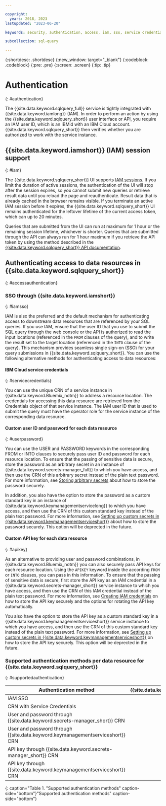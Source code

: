 ```yaml
---

copyright:
  years: 2018, 2023
lastupdated: "2023-06-20"

keywords: security, authentication, access, iam, sso, service credential

subcollection: sql-query

---
```


{:shortdesc: .shortdesc}
{:new_window: target="_blank"}
{:codeblock: .codeblock}
{:pre: .pre}
{:screen: .screen}
{:tip: .tip}

# Authentication
{: #authentication}

The {{site.data.keyword.sqlquery_full}} service is tightly integrated with {{site.data.keyword.iamlong}} (IAM). In order to perform an action by using the {{site.data.keyword.sqlquery_short}} user interface or API, you require an IAM user ID, which is an IBMid with an IBM Cloud account. {{site.data.keyword.sqlquery_short}} then verifies whether you are authorized to work with the service instance.

## {{site.data.keyword.iamshort}} (IAM) session support
{: #iam}

The {{site.data.keyword.sqlquery_short}} UI supports [IAM sessions](/docs/account?topic=account-iam-work-sessions). If you limit the duration of active sessions, the authentication of the UI will stop after the session expires, so you cannot submit new queries or retrieve result data until you reload the page and reauthenticate. Result data that is already cached in the browser remains visible. If you terminate an active IAM session before it expires, the {{site.data.keyword.sqlquery_short}} UI remains authenticated for the leftover lifetime of the current access token, which can up to 20 minutes.

Queries that are submitted from the UI can run at maximum for 1 hour or the remaining session lifetime, whichever is shorter. Queries that are submitted through the API can always run for 1 hour maximum if you retrieve the API token by using the method described in the [{{site.data.keyword.sqlquery_short}} API documentation](https://cloud.ibm.com/apidocs/sql-query-v3).

## Authenticating access to data resources in {{site.data.keyword.sqlquery_short}}
{: #accessauthentication}

### SSO through {{site.data.keyword.iamshort}}
{: #iamsso}

IAM is also the preferred and the default mechanism for authenticating access to downstream data resources that are referenced by your SQL queries. If you use IAM, ensure that the user ID that you use to submit the SQL query through the web console or the API is authorized to read the input locations (referenced in the `FROM` clauses of the query), and to write the result set to the target location (referenced in the `INTO` clause of the query). This mechanism provides seamless single sign-on (SSO) for your query submissions in {{site.data.keyword.sqlquery_short}}. You can use the following alternative methods for authenticating access to data resources:

#### IBM Cloud service credentials
{: #servicecredentials}

You can use the unique CRN of a service instance in {{site.data.keyword.Bluemix_notm}} to address a resource location. The credentials for accessing this data resource are retrieved from the Credentials object of that service instance. The IAM user ID that is used to submit the query must have the operator role for the service instance of the corresponding data resource.

#### Custom user ID and password for each data resource
{: #userpassword}

You can use the USER and PASSWORD keywords in the corresponding FROM or INTO clauses to securely pass user ID and password for each resource location. To ensure that the passing of sensitive data is secure, store the password as an arbitrary secret in an instance of {{site.data.keyword.secrets-manager_full}} to which you have access, and then use the CRN of this arbitrary secret instead of the plain text password. For more information, see [Storing arbitrary secrets](/docs/secrets-manager?topic=secrets-manager-arbitrary-secrets&interface=ui) about how to store the password securely.

In addition, you also have the option to store the password as a custom standard key in an instance of {{site.data.keyword.keymanagementservicelong}} to which you have access, and then use the CRN of this custom standard key instead of the plain text password. For more information, see [Setting up custom secrets in {{site.data.keyword.keymanagementserviceshort}}](/docs/sql-query?topic=sql-query-kpsetup) about how to store the password securely. This option will be deprected in the future. 

#### Custom API key for each data resource
{: #apikey}

As an alternative to providing user and password combinations, in {{site.data.keyword.Bluemix_notm}} you can also securely pass API keys for each resource location. Using the `APIKEY` keyword inside the according `FROM` or `INTO` clauses, you can pass in this information. To ensure that the passing of sensitive data is secure, first store the API key as an IAM credential in a {{site.data.keyword.secrets-manager_short}} service instance to which you have access, and then use the CRN of this IAM credential instead of the plain text password. For more information, see [Creating IAM credentials](https://cloud.ibm.com/docs/secrets-manager?topic=secrets-manager-iam-credentials&interface=ui) on how to store the API key securely and the options for rotating the API key automatically. 

You also have the option to store the API key as a custom standard key in a {{site.data.keyword.keymanagementserviceshort}} service instance to which you have access, and then use the CRN of this custom standard key instead of the plain text password. For more information, see [Setting up custom secrets in {{site.data.keyword.keymanagementserviceshort}}](/docs/sql-query?topic=sql-query-kpsetup) on how to store the API key securely. This option will be deprected in the future.

### Supported authentication methods per data resource for {{site.data.keyword.sqlquery_short}}
{: #supportedauthentication}

| Authentication method                 | {{site.data.keyword.cos_full}}   | {{site.data.keyword.Db2_on_Cloud_long}}  | {{site.data.keyword.dashdblong}} |
| ---                                   | :---: | :---:        | :---:                  |
| IAM SSO                               | Yes   | Enterprise   | Enterprise             |
| CRN with Service Credentials          | No    | Yes          | Yes                    |
| User and password through {{site.data.keyword.secrets-manager_short}} CRN | No    | Yes          | Yes                    |
| User and password through {{site.data.keyword.keymanagementserviceshort}} CRN | No    | Yes          | Yes                    |
| API key through {{site.data.keyword.secrets-manager_short}} CRN       | No    | Enterprise   | Enterprise             |
| API key through {{site.data.keyword.keymanagementserviceshort}} CRN           | No    | Enterprise   | Enterprise             |
{: caption="Table 1. "Supported authentication methods" caption-side="bottom"}"Supported authentication methods" caption-side="bottom"}

